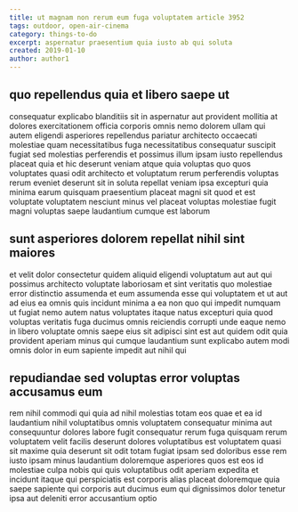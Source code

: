 ```yaml
---
title: ut magnam non rerum eum fuga voluptatem article 3952
tags: outdoor, open-air-cinema
category: things-to-do
excerpt: aspernatur praesentium quia iusto ab qui soluta
created: 2019-01-10
author: author1
---
```


## quo repellendus quia et libero saepe ut

consequatur explicabo blanditiis sit in aspernatur aut provident mollitia at dolores exercitationem officia corporis omnis nemo dolorem ullam qui autem eligendi asperiores repellendus pariatur architecto occaecati molestiae quam necessitatibus fuga necessitatibus consequatur suscipit fugiat sed molestias perferendis et possimus illum ipsam iusto repellendus placeat quia et hic deserunt veniam atque quia voluptas quo quos voluptates quasi odit architecto et voluptatum rerum perferendis voluptas rerum eveniet deserunt sit in soluta repellat veniam ipsa excepturi quia minima earum quisquam praesentium placeat magni sit quod et est voluptate voluptatem nesciunt minus vel placeat voluptas molestiae fugit magni voluptas saepe laudantium cumque est laborum

## sunt asperiores dolorem repellat nihil sint maiores

et velit dolor consectetur quidem aliquid eligendi voluptatum aut aut qui possimus architecto voluptate laboriosam et sint veritatis quo molestiae error distinctio assumenda et eum assumenda esse qui voluptatem et ut aut ad eius ea omnis quis incidunt minima a ea non quo qui impedit numquam ut fugiat nemo autem natus voluptates itaque natus excepturi quia quod voluptas veritatis fuga ducimus omnis reiciendis corrupti unde eaque nemo in libero voluptate omnis saepe eius sit adipisci sint est aut quidem odit quia provident aperiam minus qui cumque laudantium sunt explicabo autem modi omnis dolor in eum sapiente impedit aut nihil qui

## repudiandae sed voluptas error voluptas accusamus eum

rem nihil commodi qui quia ad nihil molestias totam eos quae et ea id laudantium nihil voluptatibus omnis voluptatem consequatur minima aut consequuntur dolores labore fugit consequatur rerum fuga quisquam rerum voluptatem velit facilis deserunt dolores voluptatibus est voluptatem quasi sit maxime quia deserunt sit odit totam fugiat ipsam sed doloribus esse rem iusto ipsam minus laudantium doloremque asperiores quos est eos id molestiae culpa nobis qui quis voluptatibus odit aperiam expedita et incidunt itaque qui perspiciatis est corporis alias placeat doloremque quia saepe sapiente qui corporis aut ducimus eum qui dignissimos dolor tenetur ipsa aut deleniti error accusantium optio
